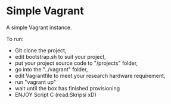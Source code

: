 Simple Vagrant
=========

A simple Vagrant instance.

To run:
- Git clone the project,
- edit bootstrap.sh to suit your project,
- put your project source code to "/projects" folder,
- go into the "../vagrant" folder,
- edit Vagrantfile to meet your research hardware requirement,
- run "vagrant up"
- wait until the box has finished provisioning
- ENJOY Script C (read:Skripsi xD)
